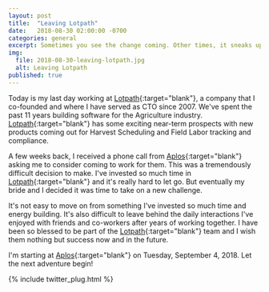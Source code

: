 ```yaml
---
layout: post
title:  "Leaving Lotpath"
date:   2018-08-30 02:00:00 -0700
categories: general
excerpt: Sometimes you see the change coming. Other times, it sneaks up on you.
img:
  file: 2018-08-30-leaving-lotpath.jpg
  alt: Leaving Lotpath
published: true
---
```


Today is my last day working at [Lotpath](http://lotpath.com){:target="blank"}, a company that I co-founded and where I have served as CTO since 2007. We've spent the past 11 years building software for the Agriculture industry. [Lotpath](http://lotpath.com){:target="blank"} has some exciting near-term prospects with new products coming out for Harvest Scheduling and Field Labor tracking and compliance.

A few weeks back, I received a phone call from [Aplos](http://aplos.com){:target="blank"} asking me to consider coming to work for them. This was a tremendously difficult decision to make. I've invested so much time in [Lotpath](http://lotpath.com){:target="blank"} and it's really hard to let go. But eventually my bride and I decided it was time to take on a new challenge.

It's not easy to move on from something I've invested so much time and energy building. It's also difficult to leave behind the daily interactions I've enjoyed with friends and co-workers after years of working together. I have been so blessed to be part of the [Lotpath](http://lotpath.com){:target="blank"} team and I wish them nothing but success now and in the future.

I'm starting at [Aplos](http://aplos.com){:target="blank"} on Tuesday, September 4, 2018. Let the next adventure begin!

{% include twitter_plug.html %}
